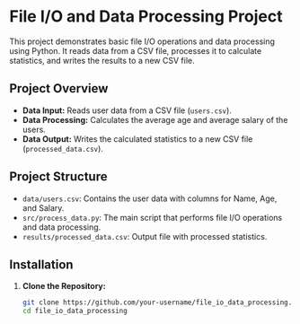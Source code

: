# File I/O and Data Processing Project

This project demonstrates basic file I/O operations and data processing using Python. It reads data from a CSV file, processes it to calculate statistics, and writes the results to a new CSV file.

## Project Overview

- **Data Input:** Reads user data from a CSV file (`users.csv`).
- **Data Processing:** Calculates the average age and average salary of the users.
- **Data Output:** Writes the calculated statistics to a new CSV file (`processed_data.csv`).

## Project Structure

- `data/users.csv`: Contains the user data with columns for Name, Age, and Salary.
- `src/process_data.py`: The main script that performs file I/O operations and data processing.
- `results/processed_data.csv`: Output file with processed statistics.

## Installation

1. **Clone the Repository:**

   ```sh
   git clone https://github.com/your-username/file_io_data_processing.git
   cd file_io_data_processing
